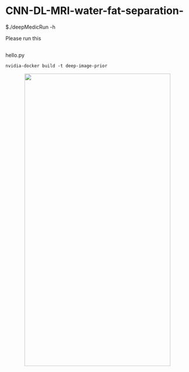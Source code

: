 # CNN-DL-MRI-water-fat-separation-

$./deepMedicRun -h


Please run this
##
hello.py



```nvidia-docker build -t deep-image-prior ```



<p align="center">
  <img src="https://github.com/RaminJafari/DL-MRI-Water-Fat-Separation/blob/master/network.png" width="400" height="800" />
</p>
